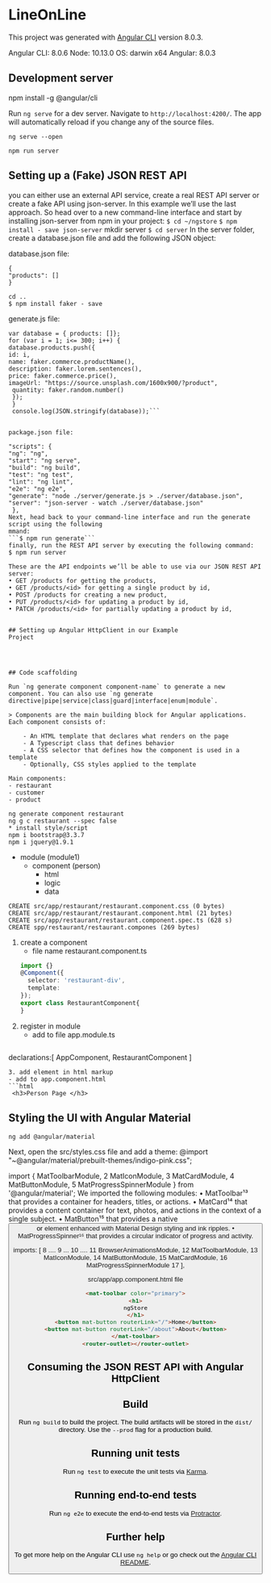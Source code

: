 # LineOnLine

This project was generated with [Angular CLI](https://github.com/angular/angular-cli) version 8.0.3.


Angular CLI: 8.0.6
Node: 10.13.0
OS: darwin x64
Angular: 8.0.3

## Development server
npm install -g @angular/cli

Run `ng serve` for a dev server. Navigate to `http://localhost:4200/`. The app will automatically reload if you change any of the source files.

``` ng serve --open ```

```npm run server```

## Setting up a (Fake) JSON REST API
you can either use an external API service, create a real REST API server or create a fake API
using json-server. In this example we’ll use the last approach. So head over to a new command-line
interface and start by installing json-server from npm in your project:
`$ cd ~/ngstore`
`$ npm install - save json-server`
mkdir server
`$ cd server`
In the server folder, create a database.json file and add the following JSON object:

database.json file:
```
{
"products": []
}
```

```
cd ..
$ npm install faker - save
```
generate.js file:
```var faker = require('faker');
var database = { products: []};
for (var i = 1; i<= 300; i++) {
database.products.push({
id: i,
name: faker.commerce.productName(),
description: faker.lorem.sentences(),
price: faker.commerce.price(),
imageUrl: "https://source.unsplash.com/1600x900/?product",
 quantity: faker.random.number()
 });
 }
 console.log(JSON.stringify(database));```


package.json file:

"scripts": {
"ng": "ng",
"start": "ng serve",
"build": "ng build",
"test": "ng test",
"lint": "ng lint",
"e2e": "ng e2e",
"generate": "node ./server/generate.js > ./server/database.json",
"server": "json-server - watch ./server/database.json"
 },
Next, head back to your command-line interface and run the generate script using the following
mmand:
```$ npm run generate```
finally, run the REST API server by executing the following command:
$ npm run server

These are the API endpoints we’ll be able to use via our JSON REST API server:
• GET /products for getting the products,
• GET /products/<id> for getting a single product by id,
• POST /products for creating a new product,
• PUT /products/<id> for updating a product by id,
• PATCH /products/<id> for partially updating a product by id,


## Setting up Angular HttpClient in our Example
Project




## Code scaffolding

Run `ng generate component component-name` to generate a new component. You can also use `ng generate directive|pipe|service|class|guard|interface|enum|module`.

> Components are the main building block for Angular applications. Each component consists of:

    - An HTML template that declares what renders on the page
    - A Typescript class that defines behavior
    - A CSS selector that defines how the component is used in a template
    - Optionally, CSS styles applied to the template

Main components:
- restaurant
- customer
- product

ng generate component restaurant 
ng g c restaurant --spec false
* install style/script
npm i bootstrap@3.3.7
npm i jquery@1.9.1
```
- module (module1)
  - component (person)
    - html
    - logic
    - data
```
CREATE src/app/restaurant/restaurant.component.css (0 bytes)
CREATE src/app/restaurant/restaurant.component.html (21 bytes)
CREATE src/app/restaurant/restaurant.component.spec.ts (628 s)              
CREATE spp/restaurant/restaurant.compones (269 bytes)   
```
1. create a component 
   - file name restaurant.component.ts
    ```ts
    import {}
    @Component({
      selector: 'restaurant-div',
      template:
    });     
    export class RestaurantComponent{
    }
    ```
2. register in module
   - add to file app.module.ts
   ```ts
  declarations:[
    AppComponent,
    RestaurantComponent
  ]
   ```  
3. add element in html markup 
   - add to app.component.html
   ```html
    <h3>Person Page </h3>
   ```

## Styling the UI with Angular Material

```ng add @angular/material```

Next, open the src/styles.css file and add a theme:
@import "~@angular/material/prebuilt-themes/indigo-pink.css";



import { MatToolbarModule,
2 MatIconModule,
3 MatCardModule,
4 MatButtonModule,
5 MatProgressSpinnerModule } from '@angular/material';
We imported the following modules:
• MatToolbar¹³ that provides a container for headers, titles, or actions.
• MatCard¹⁴ that provides a content container for text, photos, and actions in the context of a
single subject.
• MatButton¹⁵ that provides a native <button> or <a> element enhanced with Material Design
styling and ink ripples.
• MatProgressSpinner¹⁶ that provides a circular indicator of progress and activity.


imports: [
8 ....
9 ...
10 ....
11 BrowserAnimationsModule,
12 MatToolbarModule,
13 MatIconModule,
14 MatButtonModule,
15 MatCardModule,
16 MatProgressSpinnerModule
17 ],

src/app/app.component.html file
```html
<mat-toolbar color="primary">
<h1>
ngStore
</h1>
<button mat-button routerLink="/">Home</button>
<button mat-button routerLink="/about">About</button>
</mat-toolbar>
<router-outlet></router-outlet>
```

## Consuming the JSON REST API with Angular HttpClient



## Build

Run `ng build` to build the project. The build artifacts will be stored in the `dist/` directory. Use the `--prod` flag for a production build.

## Running unit tests

Run `ng test` to execute the unit tests via [Karma](https://karma-runner.github.io).

## Running end-to-end tests

Run `ng e2e` to execute the end-to-end tests via [Protractor](http://www.protractortest.org/).

## Further help

To get more help on the Angular CLI use `ng help` or go check out the [Angular CLI README](https://github.com/angular/angular-cli/blob/master/README.md).
